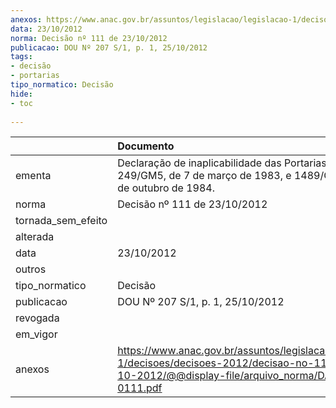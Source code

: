 ```yaml
---
anexos: https://www.anac.gov.br/assuntos/legislacao/legislacao-1/decisoes/decisoes-2012/decisao-no-111-de-23-10-2012/@@display-file/arquivo_norma/DA2012-0111.pdf
data: 23/10/2012
norma: Decisão nº 111 de 23/10/2012
publicacao: DOU Nº 207 S/1, p. 1, 25/10/2012
tags:
- decisão
- portarias
tipo_normatico: Decisão
hide: 
- toc 
 
---
```


|                    | Documento                                                                                                                                                 |
|:-------------------|:----------------------------------------------------------------------------------------------------------------------------------------------------------|
| ementa             | Declaração de inaplicabilidade das Portarias Nºs 249/GM5, de 7 de março de 1983, e 1489/GM5, de 15 de outubro de 1984.                                    |
| norma              | Decisão nº 111 de 23/10/2012                                                                                                                              |
| tornada_sem_efeito |                                                                                                                                                           |
| alterada           |                                                                                                                                                           |
| data               | 23/10/2012                                                                                                                                                |
| outros             |                                                                                                                                                           |
| tipo_normatico     | Decisão                                                                                                                                                   |
| publicacao         | DOU Nº 207 S/1, p. 1, 25/10/2012                                                                                                                          |
| revogada           |                                                                                                                                                           |
| em_vigor           |                                                                                                                                                           |
| anexos             | https://www.anac.gov.br/assuntos/legislacao/legislacao-1/decisoes/decisoes-2012/decisao-no-111-de-23-10-2012/@@display-file/arquivo_norma/DA2012-0111.pdf |